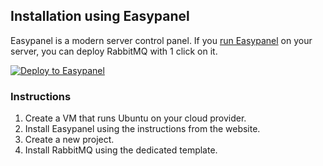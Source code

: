 ## Installation using Easypanel

Easypanel is a modern server control panel. If you [run Easypanel](https://easypanel.io/docs) on your server, you can deploy RabbitMQ with 1 click on it.

[![Deploy to Easypanel](https://easypanel.io/img/deploy-on-easypanel-40.svg)](https://easypanel.io/docs/templates/rabbitmq)

### Instructions

1. Create a VM that runs Ubuntu on your cloud provider.
2. Install Easypanel using the instructions from the website.
3. Create a new project.
4. Install RabbitMQ using the dedicated template.